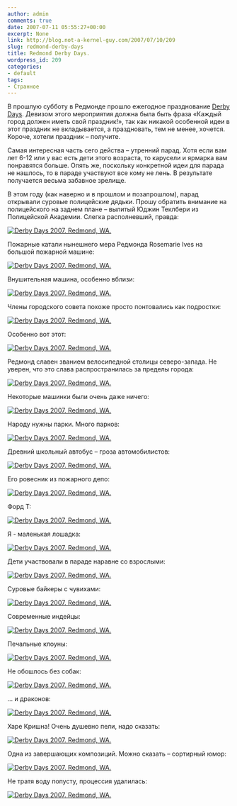 ```yaml
---
author: admin
comments: true
date: 2007-07-11 05:55:27+00:00
excerpt: None
link: http://blog.not-a-kernel-guy.com/2007/07/10/209
slug: redmond-derby-days
title: Redmond Derby Days.
wordpress_id: 209
categories:
- default
tags:
- Странное
---
```


В прошлую субботу в Редмонде прошло ежегодное празднование [Derby Days](http://www.redmond.gov/recreationarts/derbydays/). Девизом этого мероприятия должна была быть фраза «Каждый город должен иметь свой праздник!», так как никакой особенной идеи в этот праздник не вкладывается, а праздновать, тем не менее, хочется. Короче, хотели праздник – получите. 

Самая интересная часть сего действа – утренний парад. Хотя если вам лет 6-12 или у вас есть дети этого возраста, то карусели и ярмарка вам понравятся больше. Опять же, поскольку конкретной идеи для парада не нашлось, то в параде участвуют все кому не лень. В результате получается весьма забавное зрелище.

<!-- more -->В этом году (как наверно и в прошлом и позапрошлом), парад открывали суровые полицейские дядьки. Прошу обратить внимание на полицейского на заднем плане – вылитый Юджин Теклбери из Полицейской Академии. Слегка располневший, правда:



[![Derby Days 2007. Redmond, WA.](http://blog.not-a-kernel-guy.com/wp-content/uploads/2007/07/derby_days_01.thumbnail.jpg)](http://blog.not-a-kernel-guy.com/wp-content/uploads/2007/07/derby_days_01.jpg)



Пожарные катали нынешнего мера Редмонда Rosemarie Ives на большой пожарной машине: 



[![Derby Days 2007. Redmond, WA.](http://blog.not-a-kernel-guy.com/wp-content/uploads/2007/07/derby_days_02.thumbnail.jpg)](http://blog.not-a-kernel-guy.com/wp-content/uploads/2007/07/derby_days_02.jpg)



Внушительная машина, особенно вблизи:



[![Derby Days 2007. Redmond, WA.](http://blog.not-a-kernel-guy.com/wp-content/uploads/2007/07/derby_days_03.thumbnail.jpg)](http://blog.not-a-kernel-guy.com/wp-content/uploads/2007/07/derby_days_03.jpg)



Члены городского совета похоже просто понтовались как подростки:



[![Derby Days 2007. Redmond, WA.](http://blog.not-a-kernel-guy.com/wp-content/uploads/2007/07/derby_days_04.thumbnail.jpg)](http://blog.not-a-kernel-guy.com/wp-content/uploads/2007/07/derby_days_04.jpg)



Особенно вот этот:



[![Derby Days 2007. Redmond, WA.](http://blog.not-a-kernel-guy.com/wp-content/uploads/2007/07/derby_days_05.thumbnail.jpg)](http://blog.not-a-kernel-guy.com/wp-content/uploads/2007/07/derby_days_05.jpg)



Редмонд славен званием велосипедной столицы северо-запада. Не уверен, что это слава распространилась за пределы города:



[![Derby Days 2007. Redmond, WA.](http://blog.not-a-kernel-guy.com/wp-content/uploads/2007/07/derby_days_06.thumbnail.jpg)](http://blog.not-a-kernel-guy.com/wp-content/uploads/2007/07/derby_days_06.jpg)



Некоторые машинки были очень даже ничего:



[![Derby Days 2007. Redmond, WA.](http://blog.not-a-kernel-guy.com/wp-content/uploads/2007/07/derby_days_07.thumbnail.jpg)](http://blog.not-a-kernel-guy.com/wp-content/uploads/2007/07/derby_days_07.jpg)



Народу нужны парки. Много парков:



[![Derby Days 2007. Redmond, WA.](http://blog.not-a-kernel-guy.com/wp-content/uploads/2007/07/derby_days_08.thumbnail.jpg)](http://blog.not-a-kernel-guy.com/wp-content/uploads/2007/07/derby_days_08.jpg)



Древний школьный автобус – гроза автомобилистов:



[![Derby Days 2007. Redmond, WA.](http://blog.not-a-kernel-guy.com/wp-content/uploads/2007/07/derby_days_09.thumbnail.jpg)](http://blog.not-a-kernel-guy.com/wp-content/uploads/2007/07/derby_days_09.jpg)



Его ровесник из пожарного депо:



[![Derby Days 2007. Redmond, WA.](http://blog.not-a-kernel-guy.com/wp-content/uploads/2007/07/derby_days_10.thumbnail.jpg)](http://blog.not-a-kernel-guy.com/wp-content/uploads/2007/07/derby_days_10.jpg)



Форд Т:



[![Derby Days 2007. Redmond, WA.](http://blog.not-a-kernel-guy.com/wp-content/uploads/2007/07/derby_days_18.thumbnail.jpg)](http://blog.not-a-kernel-guy.com/wp-content/uploads/2007/07/derby_days_18.jpg)



Я - маленькая лошадка:



[![Derby Days 2007. Redmond, WA.](http://blog.not-a-kernel-guy.com/wp-content/uploads/2007/07/derby_days_11.thumbnail.jpg)](http://blog.not-a-kernel-guy.com/wp-content/uploads/2007/07/derby_days_11.jpg)



Дети участвовали в параде наравне со взрослыми:



[![Derby Days 2007. Redmond, WA.](http://blog.not-a-kernel-guy.com/wp-content/uploads/2007/07/derby_days_12.thumbnail.jpg)](http://blog.not-a-kernel-guy.com/wp-content/uploads/2007/07/derby_days_12.jpg)



Суровые байкеры с чувихами:



[![Derby Days 2007. Redmond, WA.](http://blog.not-a-kernel-guy.com/wp-content/uploads/2007/07/derby_days_13.thumbnail.jpg)](http://blog.not-a-kernel-guy.com/wp-content/uploads/2007/07/derby_days_13.jpg)



Современные индейцы:



[![Derby Days 2007. Redmond, WA.](http://blog.not-a-kernel-guy.com/wp-content/uploads/2007/07/derby_days_14.thumbnail.jpg)](http://blog.not-a-kernel-guy.com/wp-content/uploads/2007/07/derby_days_14.jpg)



Печальные клоуны:



[![Derby Days 2007. Redmond, WA.](http://blog.not-a-kernel-guy.com/wp-content/uploads/2007/07/derby_days_15.thumbnail.jpg)](http://blog.not-a-kernel-guy.com/wp-content/uploads/2007/07/derby_days_15.jpg)



Не обошлось без собак:



[![Derby Days 2007. Redmond, WA.](http://blog.not-a-kernel-guy.com/wp-content/uploads/2007/07/derby_days_16.thumbnail.jpg)](http://blog.not-a-kernel-guy.com/wp-content/uploads/2007/07/derby_days_16.jpg)



... и драконов:



[![Derby Days 2007. Redmond, WA.](http://blog.not-a-kernel-guy.com/wp-content/uploads/2007/07/derby_days_17.thumbnail.jpg)](http://blog.not-a-kernel-guy.com/wp-content/uploads/2007/07/derby_days_17.jpg)



Харе Кришна! Очень душевно пели, надо сказать:



[![Derby Days 2007. Redmond, WA.](http://blog.not-a-kernel-guy.com/wp-content/uploads/2007/07/derby_days_19.thumbnail.jpg)](http://blog.not-a-kernel-guy.com/wp-content/uploads/2007/07/derby_days_19.jpg)



Одна из завершающих композиций. Можно сказать – сортирный юмор:



[![Derby Days 2007. Redmond, WA.](http://blog.not-a-kernel-guy.com/wp-content/uploads/2007/07/derby_days_20.thumbnail.jpg)](http://blog.not-a-kernel-guy.com/wp-content/uploads/2007/07/derby_days_20.jpg)



Не тратя воду попусту, процессия удалилась:



[![Derby Days 2007. Redmond, WA.](http://blog.not-a-kernel-guy.com/wp-content/uploads/2007/07/derby_days_21.thumbnail.jpg)](http://blog.not-a-kernel-guy.com/wp-content/uploads/2007/07/derby_days_21.jpg)



